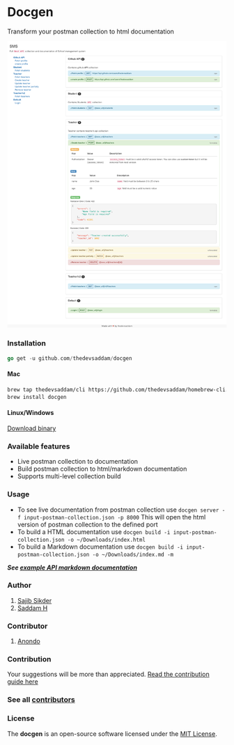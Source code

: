 Docgen
=====================

Transform your postman collection to html documentation

![Task screenshot](screenshot.png)

### Installation
```go
go get -u github.com/thedevsaddam/docgen
```

#### Mac
```bash
brew tap thedevsaddam/cli https://github.com/thedevsaddam/homebrew-cli.git
brew install docgen
```

#### Linux/Windows
[Download binary](https://github.com/thedevsaddam/docgen-bin)

### Available features
* Live postman collection to documentation
* Build postman collection to html/markdown documentation
* Supports multi-level collection build

### Usage
* To see live documentation from postman collection use `docgen server -f input-postman-collection.json -p 8000` This will open the html version of postman collection to the defined port
* To build a HTML documentation use `docgen build -i input-postman-collection.json -o ~/Downloads/index.html`
* To build a Markdown documentation use `docgen build -i input-postman-collection.json -o ~/Downloads/index.md -m`

***See [example API markdown documentation](example-doc.md)***

### Author
1. [Sajib Sikder](https://github.com/mhshajib)
1. [Saddam H](https://github.com/thedevsaddam)

### Contributor
1. [Anondo](https://github.com/Anondo)

### Contribution
Your suggestions will be more than appreciated.
[Read the contribution guide here](CONTRIBUTING.md)

### See all [contributors](https://github.com/thedevsaddam/docgen/graphs/contributors)

### **License**
The **docgen** is an open-source software licensed under the [MIT License](LICENSE.md).
